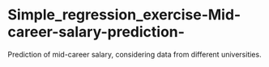 # Simple_regression_exercise-Mid-career-salary-prediction-
Prediction of mid-career salary, considering data from different universities.
